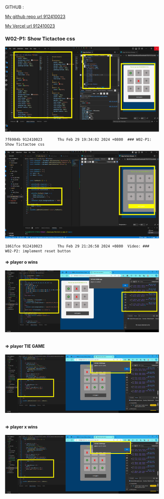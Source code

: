 GITHUB :

[My github repo url 912410023](https://github.com/0x55xx5/1122-js-demo-23)

[My Vercel url 912410023](https://1121-sweb-demo-912410023.vercel.app/)
### W02-P1: Show Tictactoe css
 
![](w02-p1.png)
 

```
7f6984b 912410023       Thu Feb 29 19:34:02 2024 +0800  ### W02-P1: Show Tictactoe css
```


![](w02-p2.png)
 
```
1861fce 912410023       Thu Feb 29 21:26:58 2024 +0800  Video: ### W02-P2: implement reset button
```
 #### => player o wins
![](w02-p3.png)
 
```
```
 #### => player TIE  GAME
![](w02-p4.png)
 
```
```
 #### => player x wins
![](w02-p4.png)
 
```
```